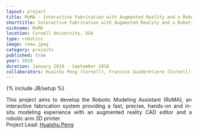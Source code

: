 ```yaml
---
layout: project
title: RoMA - Interactive Fabrication with Augmented Reality and a Robotic 3D Printer
shorttitle: Interactive Fabrication with Augmented Reality and a Robotic 3D Printer
nickname: RoMA
location: Cornell University, USA
type: robotics
image: roma.jpeg
category: projects
published: true
year: 2018
duration: January 2018 - September 2018
collaborators: Huaishu Peng (Cornell), Francois Guimbretiere (Cornell), Alap Kshirsagar (Cornell), Guy Hoffman (Cornell)
---
```

{% include JB/setup %}

<p align="justify">
This project aims to develop the Robotic Modeling Assistant (RoMA), an interactive fabrication system providing a fast, precise, hands-on and in-situ modeling experience with an augmented reality CAD editor and a robotic arm 3D printer.
<br>
Project Lead: <a href= "http://www.huaishu.me"> Huaishu Peng </a> 
</p>
